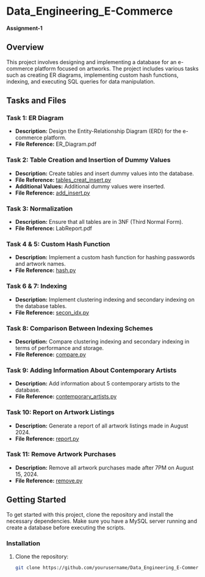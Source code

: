 # Data_Engineering_E-Commerce
**Assignment-1**

## Overview
This project involves designing and implementing a database for an e-commerce platform focused on artworks. The project includes various tasks such as creating ER diagrams, implementing custom hash functions, indexing, and executing SQL queries for data manipulation.

## Tasks and Files

### Task 1: ER Diagram
- **Description:** Design the Entity-Relationship Diagram (ERD) for the e-commerce platform.
- **File Reference:** ER_Diagram.pdf

### Task 2: Table Creation and Insertion of Dummy Values
- **Description:** Create tables and insert dummy values into the database.
- **File Reference:** [tables_creat_insert.py](db/tables_creat_insert.py)
- **Additional Values:** Additional dummy values were inserted.
- **File Reference:** [add_insert.py](db/add_insert.py)

### Task 3: Normalization
- **Description:** Ensure that all tables are in 3NF (Third Normal Form).
- **File Reference:** LabReport.pdf

### Task 4 & 5: Custom Hash Function
- **Description:** Implement a custom hash function for hashing passwords and artwork names.
- **File Reference:** [hash.py](db/hash.py)

### Task 6 & 7: Indexing
- **Description:** Implement clustering indexing and secondary indexing on the database tables.
- **File Reference:** [secon_idx.py](db/secon_idx.py)

### Task 8: Comparison Between Indexing Schemes
- **Description:** Compare clustering indexing and secondary indexing in terms of performance and storage.
- **File Reference:** [compare.py](db/compare.py)

### Task 9: Adding Information About Contemporary Artists
- **Description:** Add information about 5 contemporary artists to the database.
- **File Reference:** [contemporary_artists.py](db/contemporary_artists.py)

### Task 10: Report on Artwork Listings
- **Description:** Generate a report of all artwork listings made in August 2024.
- **File Reference:** [report.py](db/report.py)

### Task 11: Remove Artwork Purchases
- **Description:** Remove all artwork purchases made after 7PM on August 15, 2024.
- **File Reference:** [remove.py](db/report.py)

## Getting Started

To get started with this project, clone the repository and install the necessary dependencies. Make sure you have a MySQL server running and create a database before executing the scripts.

### Installation

1. Clone the repository:
   ```bash
   git clone https://github.com/yourusername/Data_Engineering_E-Commerce.git

